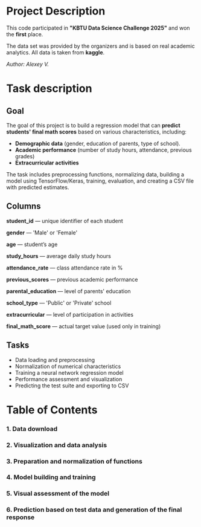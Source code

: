 [](https://cdn.leonardo.ai/users/4708e59d-6e7f-4384-9fdd-1378d72f575f/generations/d814952b-535f-432d-b79e-98027de7f21d/segments/3:4:1/Flux_Dev_a_stunning_illustration_of_Create_a_highquality_digit_2.jpg)

# Project Description

This code participated in **"KBTU Data Science Challenge 2025"** and won the **first** place.

The data set was provided by the organizers and is based on real academic analytics. All data is taken from **kaggle**.

*Author: Alexey V.*


# Task description

## Goal

The goal of this project is to build a regression model that can **predict students' final math scores** based on various characteristics, including:

* **Demographic data** (gender, education of parents, type of school).
* **Academic performance** (number of study hours, attendance, previous grades)
* **Extracurricular activities**

The task includes preprocessing functions, normalizing data, building a model using TensorFlow/Keras, training, evaluation, and creating a CSV file with predicted estimates.


## Columns

**student\_id** — unique identifier of each student

**gender** — 'Male' or 'Female'

**age** — student’s age

**study\_hours** — average daily study hours

**attendance\_rate** — class attendance rate in %

**previous\_scores** — previous academic performance

**parental\_education** — level of parents' education

**school\_type** — 'Public' or 'Private' school

**extracurricular** — level of participation in activities

**final\_math\_score** — actual target value (used only in training)


## Tasks

* Data loading and preprocessing
* Normalization of numerical characteristics
* Training a neural network regression model
* Performance assessment and visualization
* Predicting the test suite and exporting to CSV

# Table of Contents

### 1. Data download
### 2. Visualization and data analysis
### 3. Preparation and normalization of functions
### 4. Model building and training
### 5. Visual assessment of the model
### 6. Prediction based on test data and generation of the final response
